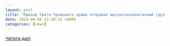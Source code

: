 ```yaml
---
layout: post
title: "Приход Свято-Троицкого храма отправил высокотехнологичный груз в зону СВО | Орловская митрополия"
date: 2024-08-08 12:30:33 +0000
categories: [news]
---
```


[Читати далі](https://www.orel-eparhia.ru/news/10391)
